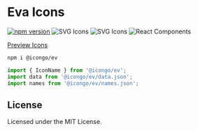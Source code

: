 Eva Icons
===

[![npm version](https://img.shields.io/npm/v/@icongo/ev.svg)](https://www.npmjs.com/package/@icongo/ev)
![SVG Icons](https://shields.io/badge/SVG-icons-green?logo=svg&style=flat)
![SVG Icons](https://shields.io/badge/TypeScript-Support-green?logo=TypeScript&style=flat)
![React Components](https://shields.io/badge/React-components-green?logo=react&style=flat)

[Preview Icons](http://icongo.github.io/#/icons/ev)

```bash
npm i @icongo/ev
```

```jsx
import { IconName } from '@icongo/ev';
import data from '@icongo/ev/data.json';
import names from '@icongo/ev/names.json';
```

## License

Licensed under the MIT License.